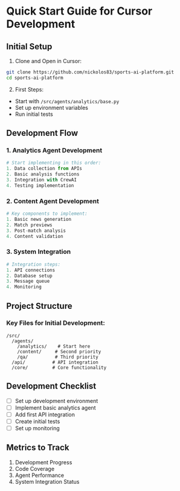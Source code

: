 # Quick Start Guide for Cursor Development

## Initial Setup

1. Clone and Open in Cursor:
```bash
git clone https://github.com/nickolos83/sports-ai-platform.git
cd sports-ai-platform
```

2. First Steps:
- Start with `/src/agents/analytics/base.py`
- Set up environment variables
- Run initial tests

## Development Flow

### 1. Analytics Agent Development
```python
# Start implementing in this order:
1. Data collection from APIs
2. Basic analysis functions
3. Integration with CrewAI
4. Testing implementation
```

### 2. Content Agent Development
```python
# Key components to implement:
1. Basic news generation
2. Match previews
3. Post-match analysis
4. Content validation
```

### 3. System Integration
```python
# Integration steps:
1. API connections
2. Database setup
3. Message queue
4. Monitoring
```

## Project Structure

### Key Files for Initial Development:
```
/src/
  /agents/
    /analytics/    # Start here
    /content/     # Second priority
    /qa/          # Third priority
  /api/          # API integration
  /core/         # Core functionality
```

## Development Checklist
- [ ] Set up development environment
- [ ] Implement basic analytics agent
- [ ] Add first API integration
- [ ] Create initial tests
- [ ] Set up monitoring

## Metrics to Track
1. Development Progress
2. Code Coverage
3. Agent Performance
4. System Integration Status